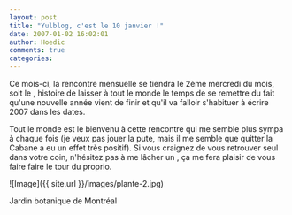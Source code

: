 ```yaml
---
layout: post
title: "Yulblog, c'est le 10 janvier !"
date: 2007-01-02 16:02:01
author: Hoedic
comments: true
categories: 
---
```



Ce mois-ci, la rencontre mensuelle  se tiendra le 2ème mercredi du mois, soit le , histoire de laisser à tout le monde le temps de se remettre du fait qu'une nouvelle année vient de finir et qu'il va falloir s'habituer à écrire 2007 dans les dates.

Tout le monde est le bienvenu à cette rencontre qui me semble plus sympa à chaque fois (je veux pas jouer la pute, mais il me semble que quitter la Cabane a eu un effet très positif). Si vous craignez de vous retrouver seul dans votre coin, n'hésitez pas à me lâcher un , ça me fera plaisir de vous faire faire le tour du proprio.

![Image]({{ site.url }}/images/plante-2.jpg)
<div class="photoattrib">Jardin botanique de Montréal</div>


